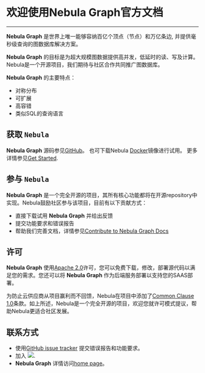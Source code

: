# 欢迎使用Nebula Graph官方文档
---

**Nebula Graph** 是世界上唯一能够容纳百亿个顶点（节点）和万亿条边, 并提供毫秒级查询的图数据库解决方案。

**Nebula Graph** 的目标是为超大规模图数据提供高并发，低延时的读、写及计算。Nebula是一个开源项目，我们期待与社区合作共同推广图数据库。

**Nebula Graph** 的主要特点：

 * 对称分布
 * 可扩展
 * 高容错
 * 类似SQL的查询语言

## 获取 `Nebula` ##

**Nebula Graph** 源码参见[GitHub](https://github.com/vesoft-inc/nebula)。
也可下载Nebula [Docker](https://hub.docker.com/r/vesoft/nebula-graph/tags)镜像进行试用。
更多详情参见[Get Started](cn-get-started.md).

## 参与 `Nebula` ##

**Nebula Graph** 是一个完全开源的项目，其所有核心功能都将在开源repository中实现。Nebula鼓励社区参与该项目，目前有以下贡献方式：

* 直接下载试用 **Nebula Graph** 并给出反馈
* 提交功能要求和错误报告
* 帮助我们完善文档，详情参见[Contribute to Nebula Graph Docs](cn-contribute-to-documentation.md)

## 许可 ###
**Nebula Graph** 使用[Apache 2.0](https://www.apache.org/licenses/LICENSE-2.0)许可，您可以免费下载，修改，部署源代码以满足您的需求。您还可以将 **Nebula Graph** 作为后端服务部署以支持您的SAAS部署。

为防止云供应商从项目赢利而不回馈，Nebula在项目中添加了[Common Clause 1.0](https://commonsclause.com/)条款。如上所述，Nebula是一个完全开源的项目，欢迎您就许可模式提议，帮助Nebula更适合社区发展。
## 联系方式
- 使用[GitHub issue tracker](https://github.com/vesoft-inc/nebula/issues) 提交错误报告和功能要求。
- 加入 [![](https://img.shields.io/badge/slack-nebula-519dd9.svg)](https://nebulagraph.slack.com/archives/DJQC9P0H5/p1557815158000200).
- **Nebula Graph** 详情访问[home page](http://nebula-graph.io/)。
